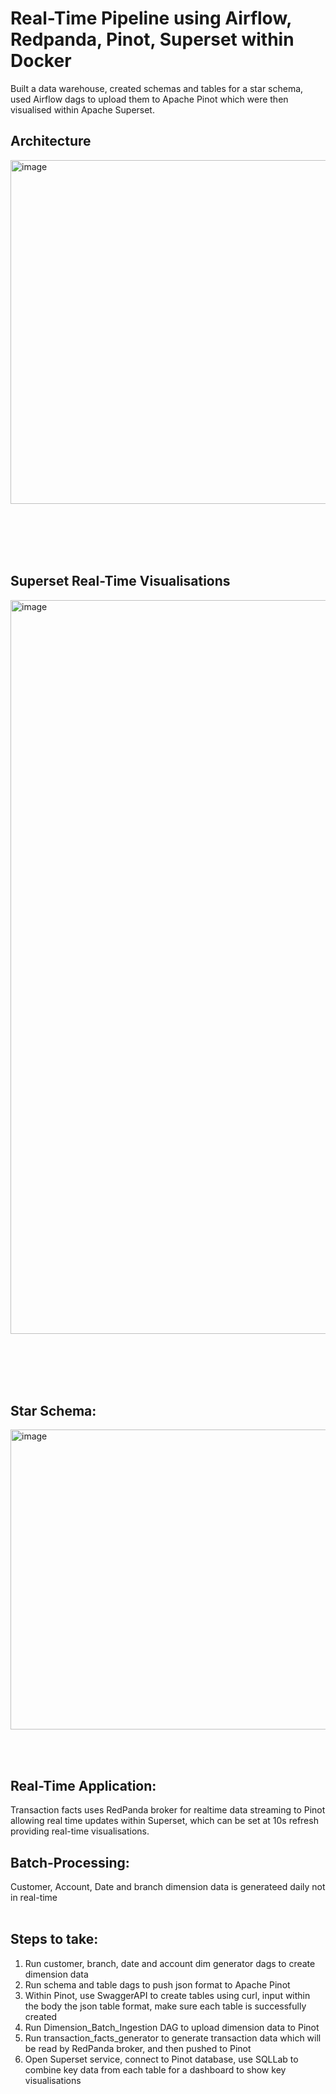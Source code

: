 # **Real-Time Pipeline using Airflow, Redpanda, Pinot, Superset within Docker**

Built a data warehouse, created schemas and tables for a star schema, used Airflow dags to upload them to Apache Pinot which were then visualised within Apache Superset. 

## **Architecture**

<img width="1474" height="550" alt="image" src="https://github.com/user-attachments/assets/6e3aeec6-5a26-4484-95bb-953756babeaa" />

<br></br>
<br></br>
## **Superset Real-Time Visualisations**

<img width="2494" height="1174" alt="image" src="https://github.com/user-attachments/assets/9a35f2aa-aa8c-466c-818e-7a2771b0d243" />

<br></br>
<br></br>

## **Star Schema:**
<img width="900" height="480" alt="image" src="https://github.com/user-attachments/assets/47a6492d-519d-48f4-943a-69f4397701fa" />

<br><br>

## **Real-Time Application:**
Transaction facts uses RedPanda broker for realtime data streaming to Pinot allowing real time updates within Superset, which can be set at 10s refresh providing real-time visualisations.

## **Batch-Processing:**
Customer, Account, Date and branch dimension data is generateed daily not in real-time
<br></br>

## **Steps to take:**
1) Run customer, branch, date and account dim generator dags to create dimension data
2) Run schema and table dags to push json format to Apache Pinot
3) Within Pinot, use SwaggerAPI to create tables using curl, input within the body the json table format, make sure each table is successfully created
4) Run Dimension_Batch_Ingestion DAG to upload dimension data to Pinot
5) Run transaction_facts_generator to generate transaction data which will be read by RedPanda broker, and then pushed to Pinot
6) Open Superset service, connect to Pinot database, use SQLLab to combine key data from each table for a dashboard to show key visualisations
